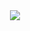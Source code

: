 <div id="header" align="center">
  <img src="https://i.giphy.com/media/hS42TuYYnANLFR9IRQ/giphy.webp"/>
  <h1>
